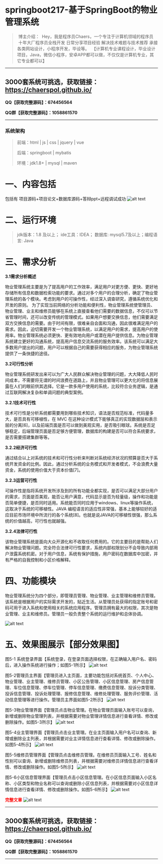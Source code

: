 # springboot217-基于SpringBoot的物业管理系统


>  博主介绍：
>  Hey，我是程序员Chaers，一个专注于计算机领域的程序员
>  十年大厂程序员全栈开发‍ 日常分享项目经验 解决技术难题与技术推荐 承接各类网站设计，小程序开发，毕设等。
>  【计算机专业课程设计，毕业设计项目，Java，微信小程序，安卓APP都可以做，不仅仅是计算机专业，其它专业都可以】

<hr>

## 3000套系统可挑选，获取链接：https://chaerspol.github.io/

<p size="5" color="red"><b>QQ【获取完整源码】：674456564</b></p>

<p size="5" color="red"><b>QQ群【获取完整源码】：1058861570</b></p>

<hr>

### 系统架构

> 前端：html | js | css | jquery | vue
>
> 后端：springboot | mybatis
> 
> 环境：jdk1.8+ | mysql | maven

# 一、内容包括
包括有  项目源码+项目论文+数据库源码+答辩ppt+远程调试成功
![alt text](images/image.png)

# 二、运行环境

> jdk版本：1.8 及以上； ide工具：IDEA； 数据库: mysql5.7及以上；编程语言: Java

# 三、需求分析

**3.1需求分析概述**

物业管理系统主要是为了提高用户的工作效率，满足用户对更方便、更快、更好地存储所有信息和数据检索功能的要求。通过对多个用户的合理分析，确定了物业管理系统的各个模块。考虑到用户的可操作性，经过深入调查研究，遵循系统优化和开发的原则。
为了实现当前网络的分析功能和便利性，物业管理系统使管理员、物业管理、业主和维修员能够在系统上直接查看他们需要的数据信息，不仅可以节省管理时间，还可以改变传统的管理模式。如果用户想要交换信息，他们需要满足双方交换信息的需要。由于时间有限，很难亲自会面和沟通，因此很难满足用户的需求。因此，迫切需要开发一个物业管理系统，以满足用户的需求，提高用户的使用率。物业管理系统必须更快、更有效地向用户或潜在用户提供信息。为物业管理系统建立更好的沟通系统，提高用户信息交流系统的服务效率。该系统可以满足大多数用户提出的问题，用户可以根据自己的需要获得相应的服务，为物业管理系统提供了一条快捷的途径。

**3.2可行性分析**

物业管理系统研发出来可以为广大人民群众解决物业管理的问题，大大降低人民时间成本，不需要将无谓的时间浪费在道路上，并且物业管理可以更大化的将信息展露在人们的眼前供其选择。它是一款多用户使用的系统，比较符合业务逻辑，是通过互联网解决复杂和单调问题的典型案例。

**3.2.1技术可行性**

技术可行性是分析系统都需要用到哪些技术知识，语法是否规范标准，代码量多大，是否具有可移植性，在 MVC 在这种设计模式下能够真正的实现数据层和表示层的分离[6]，以及前端页面是否可以做到美观实用，是否吸引眼球。系统是否足够稳定，后端管理页面是否足够方便管理，数据库的构建是否可以符合系统要求，是否需要搭建集群等等。

**3.2.2经济可行性**

通过结合以上对系统的技术和可行性分析来判断对系统经济状况的预算是否大于系统开发资金的比例。因此，通过分析系统的业务模式和开发者模式，不会浪费大量资金，系统的使用价值大于资本价值[7]。

**3.2.3运营可行性**

可操作性是指将系统开发所涉及到的所有功能全都实现，是否可以满足大部分用户的需求，页面是否美观，能否让用户满意，代码显示是否为轻量级，操作和功能是否简单便捷，是否同时适用。系统能否同时应用于windows、linux等操作系统，这取决于系统的可移植性。JAVA 编程语言的适应性非常强，基本上能够较好的适应目前市场环境中所流行的各个系统[8]。也就是说JAVA的可移植性很强，那么系统的价值越高，可行性也就越强。

**3.2.4法律可行性**

该物业管理系统是面向大众开源化和不收取任何费用的。它的主要目的是帮助人们解决物业管理问题。完全符合法律可行性要求，系统内部权限划分不会导致内部用户泄露系统机密。对于用户信息，系统有保护措施，用户密码在数据库中加密，并有严格的自我控制和小区价格解释。

# 四、功能模块

物业管理系统分为四个部分，即管理员管理、物业管理、业主管理和维修员管理。该系统是根据用户的实际需求开发的，贴近生活。从管理员处获得的指定账号和密码可用于进入系统和使用相关的系统应用程序。管理员拥有最大的权限，其次是物业管理、业主和维修员。管理员一般负责整个系统的运行维护和总体协调。

![alt text](images/image-1.png)

# 五、效果图展示【部分效果图】

图5-1 系统登录界面【系统登录，在登录页面选择权限，在正确输入用户名、密码后，进入操作系统进行操作；如图5-1所示】
![alt text](images/image-2.png)

图5-2管理员主界面【管理员进入主页面，主要功能包括对系统首页、个人中心、物业管理、业主管理、维修员管理、小区公告管理、小区信息管理、房产信息管理、车位信息管理、停车位管理、停车信息管理、缴费信息管理、投诉分类管理、投诉信息管理、投诉处理管理、报修信息管理、维修处理管理、服务评价管理、活动信息管理等进行操作。管理员主界面如图5-2所示】
![alt text](images/image-3.png)

图5-3物业管理界面【管理员点击物业管理。在物业管理页面输入账号可以查询，新增或删除物业管理列表，并根据需要对物业管理详情信息进行查看详情、修改或删除操作。如图5-3所示】
![alt text](images/image-4.png)

图5-4业主管理界面【管理员点击业主管理。在业主页面输入用户名可以查询、新增或删除业主列表，并根据需要对业主详情信息进行查看详情、修改或删除操作。如图5-4所示】
![alt text](images/image-5.png) 

图5-5维修员管理界面【管理员点击维修员管理。在维修员页面输入工号、姓名和性别可以查询、新增或删除维修员列表，并根据需要对维修员详情信息进行查看详情、修改或删除操作。如图5-5所示】
![alt text](images/image-6.png)

图5-6小区信息管理界面【管理员点击小区信息管理。在小区信息页面输入小区名称、小区类型和物业名称可以查询或删除小区信息列表，并根据需要对小区信息详情信息进行查看详情、修改或删除操作。如图5-6所示】
![alt text](images/image-7.png)

 <font  color="red"><b>完整文章</b></font>
 ![alt text](images/image-8.png)

 <hr>

## 3000套系统可挑选，获取链接：https://chaerspol.github.io/

<p size="5" color="red"><b>QQ【获取完整源码】：674456564</b></p>

<p size="5" color="red"><b>QQ群【获取完整源码】：1058861570</b></p>

<hr>